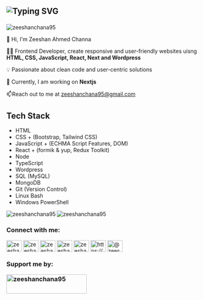 ## <p> ![Typing SVG](https://readme-typing-svg.herokuapp.com?color=0DFF0A&size=25&multiline=true&width=900&lines=WELCOME+TO+ZEESHAN+AHMED's+GitHub+Profile)</p>

<p align="left">
	<img src="https://komarev.com/ghpvc/?username=zeeshanchana95&label=Profile%20views&color=0e75b6&style=flat" alt="zeeshanchana95" />
</p>

<div>
	<p>👋 Hi, I'm Zeeshan Ahmed Channa</p>
	<p>👨‍💻 Frontend Developer, create responsive and user-friendly websites uisng <strong>HTML, CSS, JavaScript, React, Next and Wordpress</strong></p> 
	<p>💡 Passionate about clean code and user-centric solutions</p> 
	<p>🎯 Currently, I am working on <strong>Nextjs</strong></p>
	<p>📫Reach out to me at <a href=mailto:“zeeshanchana95@gmail.com”>zeeshanchana95@gmail.com</a></p>
</div>

## Tech Stack
- HTML
- CSS + (Bootstrap, Tailwind CSS)
- JavaScript + (ECHMA Script Features, DOM)
- React + (formik & yup, Redux Toolkit)
- Node
- TypeScript
- Wordpress
- SQL (MySQL)
- MongoDB
- Git (Version Control)
- Linux Bash
- Windows PowerShell


<div>
<p>
<img align="left" src="https://github-readme-stats.vercel.app/api/top-langs?username=zeeshanchana95&show_icons=true&locale=en&layout=compact" alt="zeeshanchana95" />
</p>

<p>
	<img align="center" src="https://github-readme-streak-stats.herokuapp.com/?user=zeeshanchana95" alt="zeeshanchana95"/>
</p>
</div>

<h3 align="left">Connect with me:</h3>
<p align="left">
	<a href="https://codepen.io/zeeshanchana95" target="blank"><img align="center" src="https://raw.githubusercontent.com/rahuldkjain/github-profile-readme-generator/master/src/images/icons/Social/codepen.svg" alt="zeeshanchana95" height="30" width="40" /></a>
	<a href="https://twitter.com/zeeshan66313006" target="blank"><img align="center" src="https://raw.githubusercontent.com/rahuldkjain/github-profile-readme-generator/master/src/images/icons/Social/twitter.svg" alt="zeeshan66313006" height="30" width="40" /></a>
	<a href="https://linkedin.com/in/zeeshan ahmed channa" target="blank"><img align="center" src="https://raw.githubusercontent.com/rahuldkjain/github-profile-readme-generator/master/src/images/icons/Social/linked-in-alt.svg" alt="zeeshan ahmed channa" height="30" width="40" /></a>
	<a href="https://stackoverflow.com/users/zeeshan-ahmed-channa" target="blank"><img align="center" src="https://raw.githubusercontent.com/rahuldkjain/github-profile-readme-generator/master/src/images/icons/Social/stack-overflow.svg" alt="zeeshan-ahmed-channa" height="30" width="40" /></a>
	<a href="https://codesandbox.com/zeeshanchana95" target="blank"><img align="center" src="https://raw.githubusercontent.com/rahuldkjain/github-profile-readme-generator/master/src/images/icons/Social/codesandbox.svg" alt="zeeshanchana95" height="30" width="40" /></a>
	<a href="https://fb.com/https://web.facebook.com/profile.php?id=100019663605554" target="blank"><img align="center" src="https://raw.githubusercontent.com/rahuldkjain/github-profile-readme-generator/master/src/images/icons/Social/facebook.svg" alt="https://web.facebook.com/profile.php?id=100019663605554" height="30" width="40" /></a>
	<a href="https://www.hackerearth.com/@zeeshanchana95" target="blank"><img align="center" src="https://raw.githubusercontent.com/rahuldkjain/github-profile-readme-generator/master/src/images/icons/Social/hackerearth.svg" alt="@zeeshanchana95" height="30" width="40" /></a>
</p>

<h3 align="left"> Support me by: 
	<p>
		<a href="https://www.buymeacoffee.com/zeeshanchana95">
			<img align="left" src="https://cdn.buymeacoffee.com/buttons/v2/default-yellow.png" height="50" width="210" alt="zeeshanchana95" />
		</a>
	</p>
</h3>

